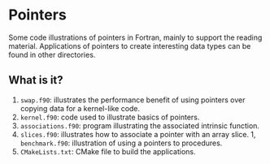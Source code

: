 # Pointers

Some code illustrations of pointers in Fortran, mainly to support the reading
material.  Applications of pointers to create interesting data types can be
found in other directories.


## What is it?

1. `swap.f90`: illustrates the performance benefit of using pointers over
   copying data for a kernel-like code.
1. `kernel.f90`: code used to illustrate basics of pointers.
1. `associations.f90`: program illustrating the associated intrinsic function.
1. `slices.f90`: illustrates how to associate a pointer with an array slice.
1, `benchmark.f90`: illustration of using a pointers to procedures.
1. `CMakeLists.txt`: CMake file to build the applications.
